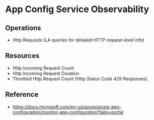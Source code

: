 # App Config Service Observability

## Operations
- Http Requests (LA queries for detailed HTTP request-level info)

## Resources

- Http Incoming Request Count
- Http Incoming Request Duration
- Throttled Http Request Count (Http Status Code 429 Responses)

## Reference

- https://docs.microsoft.com/en-us/azure/azure-app-configuration/monitor-app-configuration?tabs=portal